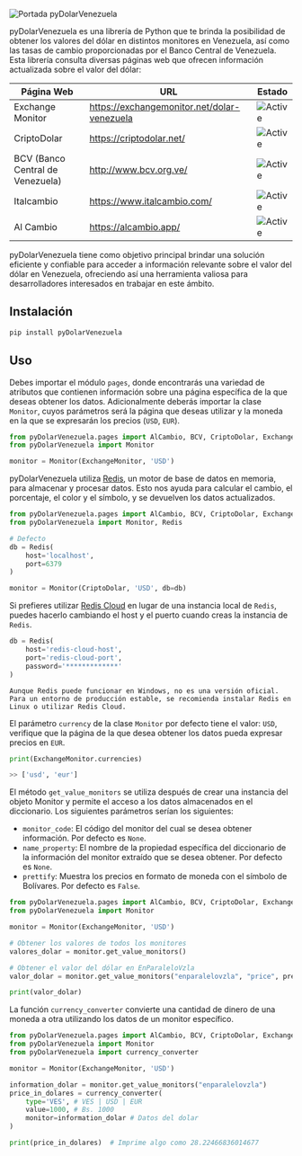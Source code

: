 ![Portada pyDolarVenezuela](https://github.com/fcoagz/pydolarvenezuela/blob/main/static/pyDolarVenezuela.jpg?raw=true)

pyDolarVenezuela es una librería de Python que te brinda la posibilidad de obtener los valores del dólar en distintos monitores en Venezuela, así como las tasas de cambio proporcionadas por el Banco Central de Venezuela. Esta librería consulta diversas páginas web que ofrecen información actualizada sobre el valor del dólar:

| Página Web | URL | Estado
|------------|-------------|-------------|
| Exchange Monitor | https://exchangemonitor.net/dolar-venezuela | ![Active](https://img.shields.io/badge/Activo-brightgreen) |
| CriptoDolar | https://criptodolar.net/ | ![Active](https://img.shields.io/badge/Activo-brightgreen) |
| BCV (Banco Central de Venezuela) | http://www.bcv.org.ve/ | ![Active](https://img.shields.io/badge/Activo-brightgreen) |
| Italcambio | https://www.italcambio.com/ | ![Active](https://img.shields.io/badge/Activo-brightgreen) |
| Al Cambio | https://alcambio.app/ | ![Active](https://img.shields.io/badge/Activo-brightgreen) |

pyDolarVenezuela tiene como objetivo principal brindar una solución eficiente y confiable para acceder a información relevante sobre el valor del dólar en Venezuela, ofreciendo así una herramienta valiosa para desarrolladores interesados en trabajar en este ámbito.

## Instalación
``` sh
pip install pyDolarVenezuela
```

## Uso
Debes importar el módulo `pages`, donde encontrarás una variedad de atributos que contienen información sobre una página específica de la que deseas obtener los datos. Adicionalmente deberás importar la clase `Monitor`, cuyos parámetros será la página que deseas utilizar y la moneda en la que se expresarán los precios (`USD`, `EUR`).

```python
from pyDolarVenezuela.pages import AlCambio, BCV, CriptoDolar, ExchangeMonitor, Italcambio
from pyDolarVenezuela import Monitor

monitor = Monitor(ExchangeMonitor, 'USD')
```

pyDolarVenezuela utiliza [Redis](https://github.com/redis/redis-py), un motor de base de datos en memoria, para almacenar y procesar datos. Esto nos ayuda para calcular el cambio, el porcentaje, el color y el símbolo, y se devuelven los datos actualizados.

```python
from pyDolarVenezuela.pages import AlCambio, BCV, CriptoDolar, ExchangeMonitor, Italcambio
from pyDolarVenezuela import Monitor, Redis

# Defecto
db = Redis(
    host='localhost',
    port=6379
)

monitor = Monitor(CriptoDolar, 'USD', db=db)

```
Si prefieres utilizar [Redis Cloud](https://app.redislabs.com/) en lugar de una instancia local de `Redis`, puedes hacerlo cambiando el host y el puerto cuando creas la instancia de `Redis`.

```python
db = Redis(
    host='redis-cloud-host',
    port='redis-cloud-port',
    password='*************'
)
```

```
Aunque Redis puede funcionar en Windows, no es una versión oficial. Para un entorno de producción estable, se recomienda instalar Redis en Linux o utilizar Redis Cloud.
```


El parámetro `currency` de la clase `Monitor` por defecto tiene el valor: `USD`, verifique que la página de la que desea obtener los datos pueda expresar precios en `EUR`.

```python
print(ExchangeMonitor.currencies)

>> ['usd', 'eur']
```

El método `get_value_monitors` se utiliza después de crear una instancia del objeto Monitor y permite el acceso a los datos almacenados en el diccionario. Los siguientes parámetros serían los siguientes:

- `monitor_code`: El código del monitor del cual se desea obtener información. Por defecto es `None`.
- `name_property`: El nombre de la propiedad específica del diccionario de la información del monitor extraído que se desea obtener. Por defecto es `None`.
- `prettify`: Muestra los precios en formato de moneda con el símbolo de Bolívares. Por defecto es `False`.

```python
from pyDolarVenezuela.pages import AlCambio, BCV, CriptoDolar, ExchangeMonitor, Italcambio
from pyDolarVenezuela import Monitor

monitor = Monitor(ExchangeMonitor, 'USD')

# Obtener los valores de todos los monitores
valores_dolar = monitor.get_value_monitors()

# Obtener el valor del dólar en EnParaleloVzla
valor_dolar = monitor.get_value_monitors("enparalelovzla", "price", prettify=True)

print(valor_dolar)
```

La función `currency_converter` convierte una cantidad de dinero de una moneda a otra utilizando los datos de un monitor específico.

```python
from pyDolarVenezuela.pages import AlCambio, BCV, CriptoDolar, ExchangeMonitor, Italcambio
from pyDolarVenezuela import Monitor
from pyDolarVenezuela import currency_converter

monitor = Monitor(ExchangeMonitor, 'USD')

information_dolar = monitor.get_value_monitors("enparalelovzla")
price_in_dolares = currency_converter(
    type='VES', # VES | USD | EUR
    value=1000, # Bs. 1000
    monitor=information_dolar # Datos del dolar
)

print(price_in_dolares)  # Imprime algo como 28.22466836014677
```